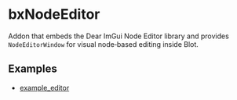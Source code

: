 # bxNodeEditor

Addon that embeds the Dear ImGui Node Editor library and provides
`NodeEditorWindow` for visual node‐based editing inside Blot.

## Examples

- [example_editor](examples/example_editor)
